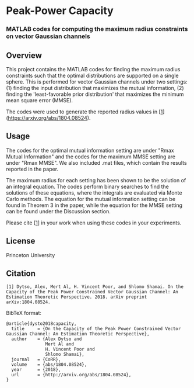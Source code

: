 # Peak-Power Capacity
### MATLAB codes for computing the maximum radius constraints on vector Gaussian channels

## Overview
This project contains the MATLAB codes for finding the maximum radius constraints such that the optimal distributions are supported on a single sphere. This is performed for vector Gaussian channels under two settings: (1) finding the input distribution that maximizes the mutual information, (2) finding the 'least-favorable prior distribution' that maximizes the minimum mean square error (MMSE).

The codes were used to generate the reported radius values in [[1](#citation)] (https://arxiv.org/abs/1804.08524).

## Usage
The codes for the optimal mutual information setting are under "Rmax Mutual Information" and the codes for the maximum MMSE setting are under "Rmax MMSE". We also included .mat files, which contain the results reported in the paper. 

The maximum radius for each setting has been shown to be the solution of an integral equation. The codes perform binary searches to find the solutions of these equations, where the integrals are evaluated via Monte Carlo methods. The equation for the mutual information setting can be found in Theorem 3 in the paper, while the equation for the MMSE setting can be found under the Discussion section.

Please cite [[1](#citation)] in your work when using these codes in your experiments.

## License
Princeton University

## Citation
```
[1] Dytso, Alex, Mert Al, H. Vincent Poor, and Shlomo Shamai. On the Capacity of the Peak Power Constrained Vector Gaussian Channel: An Estimation Theoretic Perspective. 2018. arXiv preprint arXiv:1804.08524.
```

BibTeX format:
```
@article{dysto2018capacity,
  title     = {On the Capacity of the Peak Power Constrained Vector Gaussian Channel: An Estimation Theoretic Perspective},
  author    = {Alex Dytso and
               Mert Al and
               H. Vincent Poor and
               Shlomo Shamai},
  journal   = {CoRR},
  volume    = {abs/1804.08524},
  year      = {2018},
  url       = {http://arxiv.org/abs/1804.08524},
}
```
